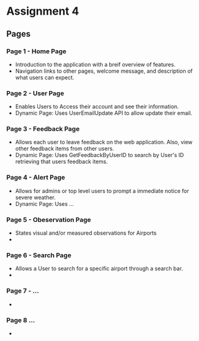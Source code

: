 # **Assignment 4**

## **Pages**

### Page 1 - Home Page
- Introduction to the application with a breif overview of features.
- Navigation links to other pages, welcome message, and description of what users can expect.

### Page 2 - User Page
-  Enables Users to Access their account and see their information.
-  Dynamic Page: Uses UserEmailUpdate API to allow update their email.

### Page 3 - Feedback Page
-  Allows each user to leave feedback on the web application. Also, view other feedback items from other users.
-  Dynamic Page: Uses GetFeedbackByUserID to search by User's ID retrieving that users feedback items.

### Page 4 - Alert Page
-  Allows for admins or top level users to prompt a immediate notice for severe weather.
-  Dynamic Page: Uses ...

### Page 5 - Obeservation Page
-  States visual and/or measured observations for Airports
-  

### Page 6 - Search Page
-  Allows a User to search for a specific airport through a search bar.
-  

### Page 7 - ...
-

### Page 8 ...
-